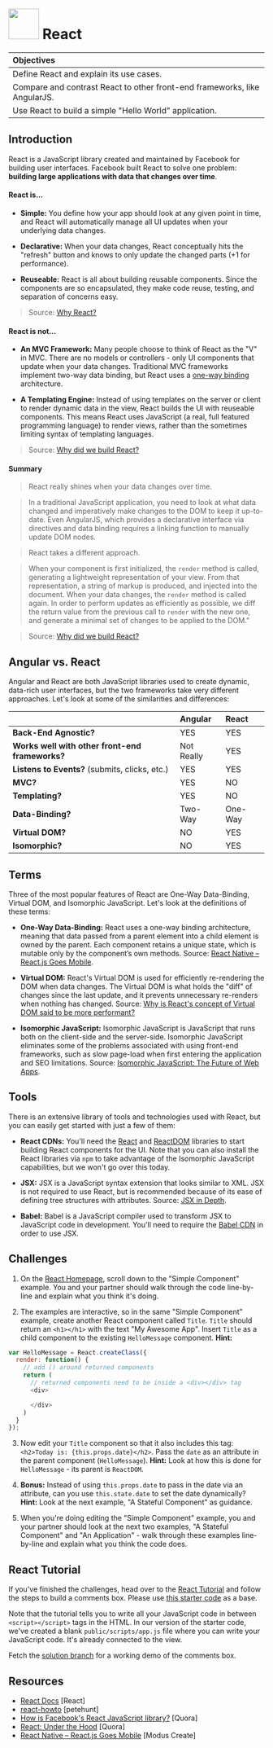 # <img src="https://cloud.githubusercontent.com/assets/7833470/10899314/63829980-8188-11e5-8cdd-4ded5bcb6e36.png" height="60"> React

| Objectives |
| :--- |
| Define React and explain its use cases. |
| Compare and contrast React to other front-end frameworks, like AngularJS. |
| Use React to build a simple "Hello World" application. |

## Introduction

React is a JavaScript library created and maintained by Facebook for building user interfaces. Facebook built React to solve one problem: **building large applications with data that changes over time**.

#### React is...

* **Simple:** You define how your app should look at any given point in time, and React will automatically manage all UI updates when your underlying data changes.

* **Declarative:** When your data changes, React conceptually hits the "refresh" button and knows to only update the changed parts (+1 for performance).

* **Reuseable:** React is all about building reusable components. Since the components are so encapsulated, they make code reuse, testing, and separation of concerns easy.

> Source: <a href="https://facebook.github.io/react/docs/why-react.html" target="_blank">Why React?</a>

#### React is not...

* **An MVC Framework:** Many people choose to think of React as the "V" in MVC. There are no models or controllers - only UI components that update when your data changes. Traditional MVC frameworks implement two-way data binding, but React uses a [one-way binding]() architecture.

* **A Templating Engine:** Instead of using templates on the server or client to render dynamic data in the view, React builds the UI with reuseable components. This means React uses JavaScript (a real, full featured programming language) to render views, rather than the sometimes limiting syntax of templating languages.

> Source: <a href="https://facebook.github.io/react/blog/2013/06/05/why-react.html" target="_blank">Why did we build React?</a>

#### Summary

>React really shines when your data changes over time.

>In a traditional JavaScript application, you need to look at what data changed and imperatively make changes to the DOM to keep it up-to-date. Even AngularJS, which provides a declarative interface via directives and data binding requires a linking function to manually update DOM nodes.

>React takes a different approach.

>When your component is first initialized, the `render` method is called, generating a lightweight representation of your view. From that representation, a string of markup is produced, and injected into the document. When your data changes, the `render` method is called again. In order to perform updates as efficiently as possible, we diff the return value from the previous call to `render` with the new one, and generate a minimal set of changes to be applied to the DOM."

> Source: <a href="https://facebook.github.io/react/blog/2013/06/05/why-react.html" target="_blank">Why did we build React?</a>

## Angular vs. React

Angular and React are both JavaScript libraries used to create dynamic, data-rich user interfaces, but the two frameworks take very different approaches. Let's look at some of the similarities and differences:

| | Angular | React |
| :--- | :--- | :--- |
| **Back-End Agnostic?** | YES | YES |
| **Works well with other front-end frameworks?** | Not Really | YES |
| **Listens to Events?** (submits, clicks, etc.) | YES | YES |
| **MVC?** | YES | NO |
| **Templating?** | YES | NO |
| **Data-Binding?** | Two-Way | One-Way |
| **Virtual DOM?** | NO | YES |
| **Isomorphic?** | NO | YES |

## Terms

Three of the most popular features of React are One-Way Data-Binding, Virtual DOM, and Isomorphic JavaScript. Let's look at the definitions of these terms:

* **One-Way Data-Binding:** React uses a one-way binding architecture, meaning that data passed from a parent element into a child element is owned by the parent. Each component retains a unique state, which is mutable only by the component’s own methods. Source: <a href="http://moduscreate.com/react-native-react-js-goes-mobile" target="_blank">React Native – React.js Goes Mobile</a>.

* **Virtual DOM:** React's Virtual DOM is used for efficiently re-rendering the DOM when data changes. The Virtual DOM is what holds the "diff" of changes since the last update, and it prevents unnecessary re-renders when nothing has changed. Source: <a href="http://stackoverflow.com/questions/21109361/why-is-reacts-concept-of-virtual-dom-said-to-be-more-performant-than-dirty-mode" target="_blank">Why is React's concept of Virtual DOM said to be more performant?</a>

* **Isomorphic JavaScript:** Isomorphic JavaScript is JavaScript that runs both on the client-side and the server-side. Isomorphic JavaScript eliminates some of the problems associated with using front-end frameworks, such as slow page-load when first entering the application and SEO limitations. Source: <a href="http://nerds.airbnb.com/isomorphic-javascript-future-web-apps" target="_blank">Isomorphic JavaScript: The Future of Web Apps</a>.

## Tools

There is an extensive library of tools and technologies used with React, but you can easily get started with just a few of them:

* **React CDNs:** You'll need the <a href="https://cdnjs.cloudflare.com/ajax/libs/react/0.14.0/react.js" target="_blank">React</a> and <a href="https://cdnjs.cloudflare.com/ajax/libs/react/0.14.0/react-dom.js" target="_blank">ReactDOM</a> libraries to start building React components for the UI. Note that you can also install the React libraries via `npm` to take advantage of the Isomorphic JavaScript capabilities, but we won't go over this today.

* **JSX:** JSX is a JavaScript syntax extension that looks similar to XML. JSX is not required to use React, but is recommended because of its ease of defining tree structures with attributes. Source: <a href="http://facebook.github.io/react/docs/jsx-in-depth.html" target="_blank">JSX in Depth</a>.

* **Babel:** Babel is a JavaScript compiler used to transform JSX to JavaScript code in development. You'll need to require the <a href="https://cdnjs.cloudflare.com/ajax/libs/babel-core/5.6.15/browser.js" target="_blank">Babel CDN</a> in order to use JSX.

## Challenges

1. On the <a href="https://facebook.github.io/react/index.html" target="_blank">React Homepage</a>, scroll down to the "Simple Component" example. You and your partner should walk through the code line-by-line and explain what you think it's doing.

2. The examples are interactive, so in the same "Simple Component" example, create another React component called `Title`. `Title` should return an `<h1></h1>` with the text "My Awesome App". Insert `Title` as a child component to the existing `HelloMessage` component. **Hint:**

  ```js
  var HelloMessage = React.createClass({
    render: function() {
      // add () around returned components
      return (
        // returned components need to be inside a <div></div> tag
        <div>

        </div>
      )
    }
  });
  ```

3. Now edit your `Title` component so that it also includes this tag: `<h2>Today is: {this.props.date}</h2>`. Pass the `date` as an attribute in the parent component (`HelloMessage`). **Hint:** Look at how this is done for `HelloMessage` - its parent is `ReactDOM`.

4. **Bonus:** Instead of using `this.props.date` to pass in the date via an attribute, can you use `this.state.date` to set the date dynamically? **Hint:** Look at the next example, "A Stateful Component" as guidance.

5. When you're doing editing the "Simple Component" example, you and your partner should look at the next two examples, "A Stateful Component" and "An Application" - walk through these examples line-by-line and explain what you think the code does.

## React Tutorial

If you've finished the challenges, head over to the <a href="https://facebook.github.io/react/docs/tutorial.html" target="_blank">React Tutorial</a> and follow the steps to build a comments box. Please use <a href="https://github.com/sf-wdi-24/react-tutorial" target="_blank">this starter code</a> as a base.

Note that the tutorial tells you to write all your JavaScript code in between `<script></script>` tags in the HTML. In our version of the starter code, we've created a blank `public/scripts/app.js` file where you can write your JavaScript code. It's already connected to the view.

Fetch the <a href="https://github.com/sf-wdi-24/react-tutorial/tree/solution" target="_blank">solution branch</a> for a working demo of the comments box.

## Resources

* <a href="https://facebook.github.io/react/docs/getting-started.html" target="_blank">React Docs</a> [React]
* <a href="https://github.com/petehunt/react-howto" target="_blank">react-howto</a> [petehunt]
* <a href="https://www.quora.com/How-is-Facebooks-React-JavaScript-library" target="_blank">How is Facebook's React JavaScript library?</a> [Quora]
* <a href="https://www.quora.com/profile/Pete-Hunt/Posts/React-Under-the-Hood" target="_blank">React: Under the Hood</a> [Quora]
* <a href="http://moduscreate.com/react-native-react-js-goes-mobile" target="_blank">React Native – React.js Goes Mobile</a> [Modus Create]
